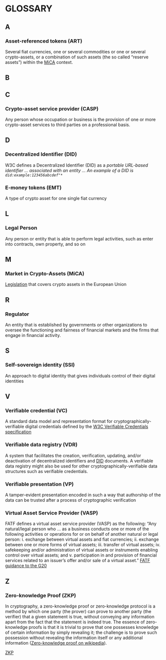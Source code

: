 # GLOSSARY

## A

### Asset-referenced tokens (ART)

Several fiat currencies, one or several commodities or one or several
crypto-assets, or a combination of such assets (the so called “reserve assets”) within the [MiCA](#market-in-crypto-assets-mica) context.

## B

## C

### Crypto-asset service provider (CASP)

Any person whose occupation or business is the provision of one or more
crypto-asset services to third parties on a professional basis.

## D

### Decentralized Identifier (DID)

W3C defines a Decentralized Identifier (DID) as a _portable URL-based identifier ... associated with an entity ... An
example of a DID is `did:example:123456abcdef"*`_

### E-money tokens (EMT)

A type of crypto asset for one single fiat currency

## L

### Legal Person

Any person or entity that is able to perform legal activities, such as enter into contracts, own property, and so on

## M

### Market in Crypto-Assets (MiCA)

[Legislation](https://eur-lex.europa.eu/legal-content/EN/TXT/?uri=CELEX%3A52020PC0593)
that covers crypto assets in the European Union

## R

### Regulator

An entity that is established by governments or other organizations to oversee the functioning and fairness of financial markets
and the firms that engage in financial activity.

## S

### Self-sovereign identity (SSI)

An approach to digital identity that gives individuals control of their digital
identities

## V

### Verifiable credential (VC)

A standard data model and representation format for cryptographically-verifiable digital
credentials defined by the [W3C Verifiable Credentials specification](https://www.w3.org/TR/did-core/#bib-vc-data-model)

### Verifiable data registry (VDR)

A system that facilitates the creation, verification, updating, and/or deactivation of decentralized identifiers and [DID](#decentralized-identifier-did)
documents. A verifiable data registry might also be used for other cryptographically-verifiable data structures such as
verifiable credentials.

### Verifiable presentation (VP)

A tamper-evident presentation encoded in such a way that authorship of the data can be
trusted after a process of cryptographic verification

### Virtual Asset Service Provider (VASP)

FATF defines a virtual asset service provider (VASP) as the following:
“Any natural/legal person who ... as a business conducts one or more of the following activities or operations for or on
behalf of another natural or legal person:
i. exchange between virtual assets and fiat currencies; ii. exchange between one or more forms of virtual assets; iii.
transfer of virtual assets; iv. safekeeping and/or administration of virtual assets or instruments enabling control over
virtual assets; and v. participation in and provision of financial services related to an issuer’s offer and/or sale of
a virtual
asset.” [FATF guidance to the G20](https://www.fatf-gafi.org/publications/virtualassets/documents/report-g20-so-called-stablecoins-june-2020.html)

## Z

### Zero-knowledge Proof (ZKP)

In cryptography, a zero-knowledge proof or zero-knowledge protocol is a method by which one party (the prover) can prove to another party (the verifier) that a given statement is true, without conveying any information apart from the fact that the statement is indeed true. The essence of zero-knowledge proofs is that it is trivial to prove that one possesses knowledge of certain information by simply revealing it; the challenge is to prove such possession without revealing the information itself or any additional information ([Zero-knowledge proof on wikipedia](https://en.wikipedia.org/wiki/Zero-knowledge_proof)).

[ZKP](#zero-knowledge-proof-zkp)
